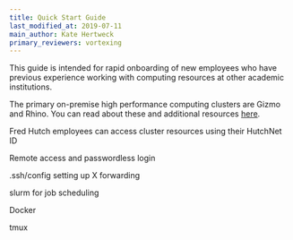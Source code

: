```yaml
---
title: Quick Start Guide
last_modified_at: 2019-07-11
main_author: Kate Hertweck
primary_reviewers: vortexing
---
```


This guide is intended for rapid onboarding of new employees who have previous experience working with computing resources at other academic institutions.

The primary on-premise high performance computing clusters are Gizmo and Rhino. You can read about these and additional resources [here](https://sciwiki.fredhutch.org/scicomputing/compute_platforms/).

Fred Hutch employees can access cluster resources using their HutchNet ID

Remote access and passwordless login

.ssh/config setting up X forwarding

slurm for job scheduling

Docker

tmux
